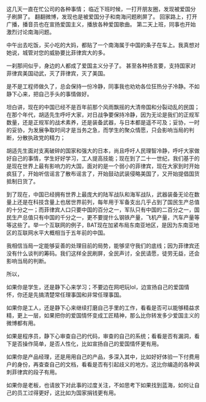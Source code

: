 这几天一直在忙公司的各种事情；
临近下班时候，一打开朋友圈，发现被爱国分子刷屏了。
翻翻微博，发现也是被爱国分子和南海问题刷屏了。
回家路上，打开广播，播音员也在宣扬爱国主义，播放各种爱国歌曲。
第二天上班，同事也开始激烈讨论南海问题。

中午出去吃饭，买小吃的大妈，都贴了一个南海属于中国的条子在车上。我真想对她说，城管对您的威胁要比菲律宾大的多。

一刹那间似乎，身边的人都成了爱国主义分子了。
甚至各种扬言要，支持国家对菲律宾美国动武，灭了菲律宾，灭了美国。

是不是工程师做久了，总会保持一份冷静，同事我也劝劝各位狂热分子冷静。不如静下心来，把自己手头的事情做好。

坦白讲，现在的中国已经不是百年前那个风雨飘摇的大清帝国和分裂动乱的民国；
在那个年代，胡适先生呼吁大家，对日战争要保持冷静，因为无论是我们的正规军数量，还是正规军的战术素养，还是装备武器，与日本都是遥不可及；妥协，一时的妥协，为发展争取时间才是当务之急，而学生的聚众情愿，只会影响当局的判断，分散执政党的精力；

胡适先生面对支离破碎的国家和强大的日本，尚且呼吁人民理智冷静，呼吁大家做好自己的事情，学生好好学习，工人提高技能；现在到了二十一世纪，我们基于的是现在世界上最有影响力的大国，面对的是一个弱小的菲律宾，现在大家到时开始疯狂了，开始听信谣言了散布谣言了，开始鼓动武装侵略美国了，又开始提倡国货抵制日货了。

到了现在，中国已经拥有世界上最庞大的陆军战队和海军战队，武器装备无论在数量上还是在科技含量上也居世界前列，每年用于军备支出几乎占到了国民生产总值的十分之一；而菲律宾人口只要中国的百分之一，军队只有中国的二百分之一，国民生产总值只有中国的千分之一，更不要提什么钢铁产量，飞机产量，汽车产量等等这些了。举一个互联网的例子，BAT现在加紧布局东南亚地区，是因为东南亚地区的互联网水平大概相当于五年前的中国。

我相信当局一定能够妥善的处理目前的局势，能够坚守我们的底线；因为菲律宾还没有什么谈判的筹码。我们这样全民刷屏，全民声讨，全民请愿，徒劳无益，还会影响当局的判断。

所以，

如果你是学生，还是静下心来学习；不要边在网吧玩lol，边宣扬自己的爱国情怀，你还是先搞清楚常任理事国和非常任理事国。

如果你是工人，还是静下心来继续打磨自己手里的工作，看看是否可以能够精益求精，更上一层，如果把你的爱国情怀变成工匠精神，那么比你转发多少爱国主义的微博都有用。

如果是程序员，静下心审查自己的代码，审查的自己的系统；看看是否有漏洞，看下是否操作简单，是否人性化，比如宣扬自己的爱国情怀更有用。

如果你是产品经理，还是用用自己的产品，多深入其中，比如好好体验一下付费用户的身份，再查查自己的文档，看看是否有引起歧义的地方。这比你编造的各种讽刺菲律宾的段子有用。

如果你是老板，也请放下对此事的过度关注，不如思考下如果找到蓝海，如何让自己的员工过得更好，这比如为国家捐钱更有用。
